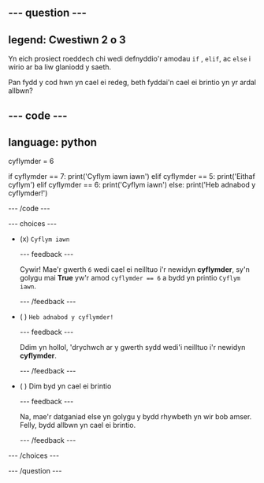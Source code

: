 
--- question ---
---
legend: Cwestiwn 2 o 3
---

Yn eich prosiect roeddech chi wedi defnyddio'r amodau `if` , `elif`, ac `else` i wirio ar ba liw glaniodd y saeth.

Pan fydd y cod hwn yn cael ei redeg, beth fyddai'n cael ei brintio yn yr ardal allbwn?

--- code ---
---
language: python
---

cyflymder = 6

if cyflymder == 7:
  print('Cyflym iawn iawn')
elif cyflymder == 5:
  print('Eithaf cyflym')
elif cyflymder == 6:
  print('Cyflym iawn')
else:
 print('Heb adnabod y cyflymder!')

--- /code ---

--- choices ---

- (x) `Cyflym iawn`

  --- feedback ---

  Cywir! Mae'r gwerth `6` wedi cael ei neilltuo i'r newidyn **cyflymder**, sy'n golygu mai **True** yw'r amod `cyflymder == 6` a bydd yn printio `Cyflym iawn`.

  --- /feedback ---

- ( ) `Heb adnabod y cyflymder!`

  --- feedback ---

  Ddim yn hollol, 'drychwch ar y gwerth sydd wedi'i neilltuo i'r newidyn **cyflymder**.

  --- /feedback ---

- ( ) Dim byd yn cael ei brintio

  --- feedback ---

  Na, mae'r datganiad else yn golygu y bydd rhywbeth yn wir bob amser. Felly, bydd allbwn yn cael ei brintio.

  --- /feedback ---

--- /choices ---

--- /question ---
